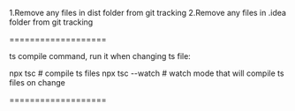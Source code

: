 



1.Remove any files in dist folder from git tracking
2.Remove any files in .idea folder from git tracking

===================

ts compile command, run it when changing ts file:

npx tsc # compile ts files
npx tsc --watch # watch mode that will compile ts files on change

===================

